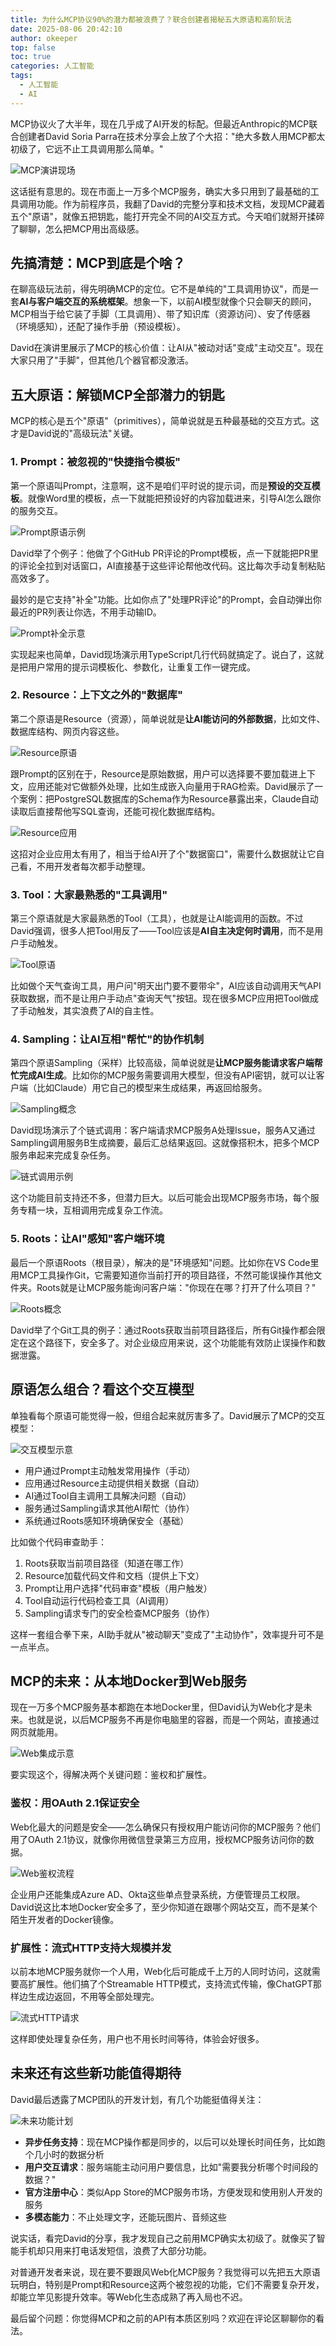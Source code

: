 ```yaml
---
title: 为什么MCP协议90%的潜力都被浪费了？联合创建者揭秘五大原语和高阶玩法
date: 2025-08-06 20:42:10
author: okeeper
top: false
toc: true
categories: 人工智能
tags:
  - 人工智能
  - AI
---
```


MCP协议火了大半年，现在几乎成了AI开发的标配。但最近Anthropic的MCP联合创建者David Soria Parra在技术分享会上放了个大招："绝大多数人用MCP都太初级了，它远不止工具调用那么简单。"

![MCP演讲现场](https://okeeper-blog-images.oss-cn-hangzhou.aliyuncs.com/blog-images/202509/58586bbc35756c74b6f60e42778155d0.png)

这话挺有意思的。现在市面上一万多个MCP服务，确实大多只用到了最基础的工具调用功能。作为前程序员，我翻了David的完整分享和技术文档，发现MCP藏着五个"原语"，就像五把钥匙，能打开完全不同的AI交互方式。今天咱们就掰开揉碎了聊聊，怎么把MCP用出高级感。


## 先搞清楚：MCP到底是个啥？

在聊高级玩法前，得先明确MCP的定位。它不是单纯的"工具调用协议"，而是一套**AI与客户端交互的系统框架**。想象一下，以前AI模型就像个只会聊天的顾问，MCP相当于给它装了手脚（工具调用）、带了知识库（资源访问）、安了传感器（环境感知），还配了操作手册（预设模板）。

David在演讲里展示了MCP的核心价值：让AI从"被动对话"变成"主动交互"。现在大家只用了"手脚"，但其他几个器官都没激活。


## 五大原语：解锁MCP全部潜力的钥匙

MCP的核心是五个"原语"（primitives），简单说就是五种最基础的交互方式。这才是David说的"高级玩法"关键。

### 1. Prompt：被忽视的"快捷指令模板"

第一个原语叫Prompt，注意啊，这不是咱们平时说的提示词，而是**预设的交互模板**。就像Word里的模板，点一下就能把预设好的内容加载进来，引导AI怎么跟你的服务交互。

![Prompt原语示例](https://okeeper-blog-images.oss-cn-hangzhou.aliyuncs.com/blog-images/202509/bf64ce489f2eadafc91f74e4fd5aad4c.png)

David举了个例子：他做了个GitHub PR评论的Prompt模板，点一下就能把PR里的评论全拉到对话窗口，AI直接基于这些评论帮他改代码。这比每次手动复制粘贴高效多了。

最妙的是它支持"补全"功能。比如你点了"处理PR评论"的Prompt，会自动弹出你最近的PR列表让你选，不用手动输ID。

![Prompt补全示意](https://okeeper-blog-images.oss-cn-hangzhou.aliyuncs.com/blog-images/202509/15845a94778bde671d0eb8a7bee3f9e5.png)

实现起来也简单，David现场演示用TypeScript几行代码就搞定了。说白了，这就是把用户常用的提示词模板化、参数化，让重复工作一键完成。

### 2. Resource：上下文之外的"数据库"

第二个原语是Resource（资源），简单说就是**让AI能访问的外部数据**，比如文件、数据库结构、网页内容这些。

![Resource原语](https://okeeper-blog-images.oss-cn-hangzhou.aliyuncs.com/blog-images/202509/8fc42cb44b6e7bf114033b2ee8b22cd4.png)

跟Prompt的区别在于，Resource是原始数据，用户可以选择要不要加载进上下文，应用还能对它做额外处理，比如生成嵌入向量用于RAG检索。David展示了一个案例：把PostgreSQL数据库的Schema作为Resource暴露出来，Claude自动读取后直接帮他写SQL查询，还能可视化数据库结构。

![Resource应用](https://okeeper-blog-images.oss-cn-hangzhou.aliyuncs.com/blog-images/202509/b7b865e4ee8f317e5fbcfa9807a59599.png)

这招对企业应用太有用了，相当于给AI开了个"数据窗口"，需要什么数据就让它自己看，不用开发者每次都手动整理。

### 3. Tool：大家最熟悉的"工具调用"

第三个原语就是大家最熟悉的Tool（工具），也就是让AI能调用的函数。不过David强调，很多人把Tool用反了——Tool应该是**AI自主决定何时调用**，而不是用户手动触发。

![Tool原语](https://okeeper-blog-images.oss-cn-hangzhou.aliyuncs.com/blog-images/202509/47d01b5ed32a97a3c2b53bc70b5b65ed.png)

比如做个天气查询工具，用户问"明天出门要不要带伞"，AI应该自动调用天气API获取数据，而不是让用户手动点"查询天气"按钮。现在很多MCP应用把Tool做成了手动触发，其实浪费了AI的自主性。

### 4. Sampling：让AI互相"帮忙"的协作机制

第四个原语Sampling（采样）比较高级，简单说就是**让MCP服务能请求客户端帮忙完成AI生成**。比如你的MCP服务需要调用大模型，但没有API密钥，就可以让客户端（比如Claude）用它自己的模型来生成结果，再返回给服务。

![Sampling概念](https://okeeper-blog-images.oss-cn-hangzhou.aliyuncs.com/blog-images/202509/1d4d1fbb3cf96e0126baad686123c248.png)

David现场演示了个链式调用：客户端请求MCP服务A处理Issue，服务A又通过Sampling调用服务B生成摘要，最后汇总结果返回。这就像搭积木，把多个MCP服务串起来完成复杂任务。

![链式调用示例](https://okeeper-blog-images.oss-cn-hangzhou.aliyuncs.com/blog-images/202509/5d4b7bf5bd6f9fc0131dcad9eaffe3f0.png)

这个功能目前支持还不多，但潜力巨大。以后可能会出现MCP服务市场，每个服务专精一块，互相调用完成复杂工作流。

### 5. Roots：让AI"感知"客户端环境

最后一个原语Roots（根目录），解决的是"环境感知"问题。比如你在VS Code里用MCP工具操作Git，它需要知道你当前打开的项目路径，不然可能误操作其他文件夹。Roots就是让MCP服务能询问客户端："你现在在哪？打开了什么项目？"

![Roots概念](https://okeeper-blog-images.oss-cn-hangzhou.aliyuncs.com/blog-images/202509/e0eba5c7ff32ac966d1da1855a9b6fb5.png)

David举了个Git工具的例子：通过Roots获取当前项目路径后，所有Git操作都会限定在这个路径下，安全多了。对企业级应用来说，这个功能能有效防止误操作和数据泄露。


## 原语怎么组合？看这个交互模型

单独看每个原语可能觉得一般，但组合起来就厉害多了。David展示了MCP的交互模型：

![交互模型示意](https://okeeper-blog-images.oss-cn-hangzhou.aliyuncs.com/blog-images/202509/aad5f24fa2d6a9df5f1cf9f675f5d5f7.png)

- 用户通过Prompt主动触发常用操作（手动）
- 应用通过Resource主动提供相关数据（自动）
- AI通过Tool自主调用工具解决问题（自动）
- 服务通过Sampling请求其他AI帮忙（协作）
- 系统通过Roots感知环境确保安全（基础）

比如做个代码审查助手：
1. Roots获取当前项目路径（知道在哪工作）
2. Resource加载代码文件和文档（提供上下文）
3. Prompt让用户选择"代码审查"模板（用户触发）
4. Tool自动运行代码检查工具（AI调用）
5. Sampling请求专门的安全检查MCP服务（协作）

这样一套组合拳下来，AI助手就从"被动聊天"变成了"主动协作"，效率提升可不是一点半点。


## MCP的未来：从本地Docker到Web服务

现在一万多个MCP服务基本都跑在本地Docker里，但David认为Web化才是未来。也就是说，以后MCP服务不再是你电脑里的容器，而是一个网站，直接通过网页就能用。

![Web集成示意](https://okeeper-blog-images.oss-cn-hangzhou.aliyuncs.com/blog-images/202509/9351222e9a7d3c70db94019ea32dfbc3.png)

要实现这个，得解决两个关键问题：鉴权和扩展性。

### 鉴权：用OAuth 2.1保证安全

Web化最大的问题是安全——怎么确保只有授权用户能访问你的MCP服务？他们用了OAuth 2.1协议，就像你用微信登录第三方应用，授权MCP服务访问你的数据。

![Web鉴权流程](https://okeeper-blog-images.oss-cn-hangzhou.aliyuncs.com/blog-images/202509/cd136e5669a34e5bdeb6d0d232795152.png)

企业用户还能集成Azure AD、Okta这些单点登录系统，方便管理员工权限。David说这比本地Docker安全多了，至少你知道在跟哪个网站交互，而不是某个陌生开发者的Docker镜像。

### 扩展性：流式HTTP支持大规模并发

以前本地MCP服务就你一个人用，Web化后可能成千上万的人同时访问，这就需要高扩展性。他们搞了个Streamable HTTP模式，支持流式传输，像ChatGPT那样边生成边返回，不用等全部处理完。

![流式HTTP请求](https://okeeper-blog-images.oss-cn-hangzhou.aliyuncs.com/blog-images/202509/08b89742b009dfcf1d5d18e25f1e50e6.png)

这样即使处理复杂任务，用户也不用长时间等待，体验会好很多。


## 未来还有这些新功能值得期待

David最后透露了MCP团队的开发计划，有几个功能挺值得关注：

![未来功能计划](https://okeeper-blog-images.oss-cn-hangzhou.aliyuncs.com/blog-images/202509/a02e737b5939b0544d5f220aaad66f59.png)

- **异步任务支持**：现在MCP操作都是同步的，以后可以处理长时间任务，比如跑个几小时的数据分析
- **用户交互请求**：服务端能主动问用户要信息，比如"需要我分析哪个时间段的数据？"
- **官方注册中心**：类似App Store的MCP服务市场，方便发现和使用别人开发的服务
- **多模态能力**：不止处理文字，还能玩图片、音频这些

说实话，看完David的分享，我才发现自己之前用MCP确实太初级了。就像买了智能手机却只用来打电话发短信，浪费了大部分功能。

对普通开发者来说，现在要不要跟风Web化MCP服务？我觉得可以先把五大原语玩明白，特别是Prompt和Resource这两个被忽视的功能，它们不需要复杂开发，却能立竿见影提升效率。等Web化生态成熟了再入局也不迟。

最后留个问题：你觉得MCP和之前的API有本质区别吗？欢迎在评论区聊聊你的看法。